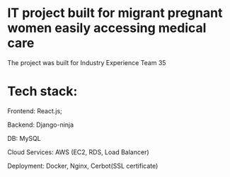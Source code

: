 # IT project built for migrant pregnant women easily accessing medical care
The project was built for Industry Experience Team 35

# Tech stack: 

Frontend: React.js; 

Backend: Django-ninja

DB: MySQL

Cloud Services: AWS (EC2, RDS, Load Balancer)

Deployment: Docker, Nginx, Cerbot(SSL certificate)
